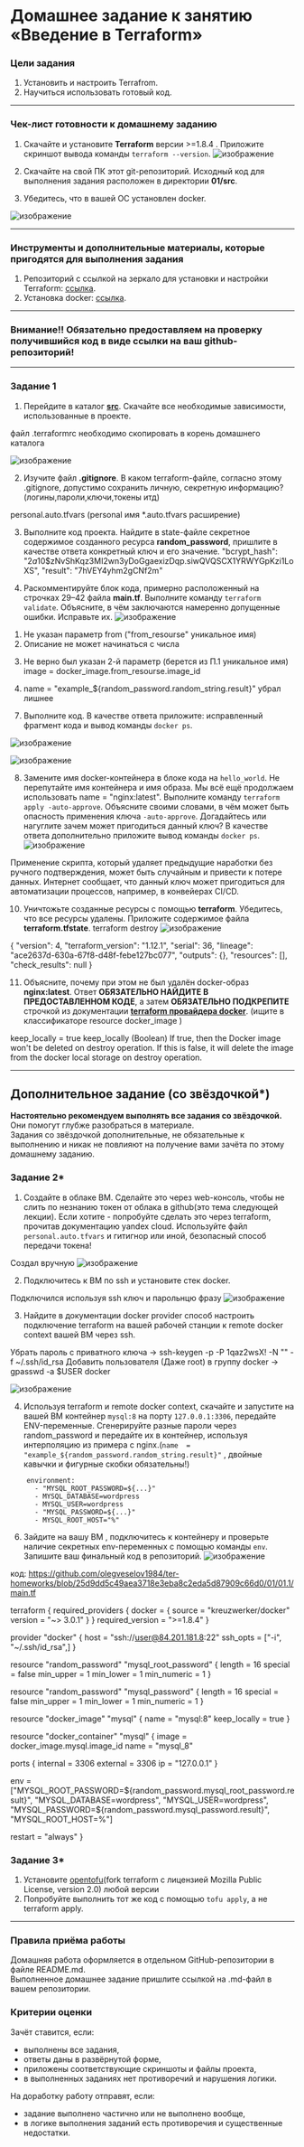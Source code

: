 # Домашнее задание к занятию «Введение в Terraform»

### Цели задания

1. Установить и настроить Terrafrom.
2. Научиться использовать готовый код.

------

### Чек-лист готовности к домашнему заданию

1. Скачайте и установите **Terraform** версии >=1.8.4 . Приложите скриншот вывода команды ```terraform --version```.
![изображение](https://github.com/user-attachments/assets/93e53616-1160-41c1-88ca-6fb492b17ed9)


2. Скачайте на свой ПК этот git-репозиторий. Исходный код для выполнения задания расположен в директории **01/src**.
3. Убедитесь, что в вашей ОС установлен docker.

![изображение](https://github.com/user-attachments/assets/9dce0b7f-8b63-4967-8337-33dd9ca3d1c4)



------

### Инструменты и дополнительные материалы, которые пригодятся для выполнения задания

1. Репозиторий с ссылкой на зеркало для установки и настройки Terraform: [ссылка](https://github.com/netology-code/devops-materials).
2. Установка docker: [ссылка](https://docs.docker.com/engine/install/ubuntu/). 
------
### Внимание!! Обязательно предоставляем на проверку получившийся код в виде ссылки на ваш github-репозиторий!
------

### Задание 1

1. Перейдите в каталог [**src**](https://github.com/netology-code/ter-homeworks/tree/main/01/src). Скачайте все необходимые зависимости, использованные в проекте.

файл .terraformrc необходимо скопировать в корень домашнего каталога

![изображение](https://github.com/user-attachments/assets/0e84fe23-73f8-4bea-bd34-698b042c0ad8)


2. Изучите файл **.gitignore**. В каком terraform-файле, согласно этому .gitignore, допустимо сохранить личную, секретную информацию?(логины,пароли,ключи,токены итд)

personal.auto.tfvars (personal имя *.auto.tfvars  расширение)

3. Выполните код проекта. Найдите  в state-файле секретное содержимое созданного ресурса **random_password**, пришлите в качестве ответа конкретный ключ и его значение.
"bcrypt_hash": "$2a$10$zNvShKqz3MI2wn3yDoGgaexizDqp.siwQVQSCX1YRWYGpKzi1LoXS",
"result": "7hVEY4yhm2gCNf2m"

5. Раскомментируйте блок кода, примерно расположенный на строчках 29–42 файла **main.tf**.
Выполните команду ```terraform validate```. Объясните, в чём заключаются намеренно допущенные ошибки. Исправьте их.
![изображение](https://github.com/user-attachments/assets/0c94ec18-38ed-4bcf-ad9c-cbe16a7d2b81)

1) Не указан параметр from ("from_resourse"  уникальное имя)
2) Описание не может начинаться с числа
3. Не верно был указан 2-й параметр (берется из П.1  уникальное имя) image = docker_image.from_resourse.image_id
4) name  = "example_${random_password.random_string.result}" убрал лишнее

7. Выполните код. В качестве ответа приложите: исправленный фрагмент кода и вывод команды ```docker ps```.


![изображение](https://github.com/user-attachments/assets/dbce5875-8209-412c-98fe-a2add278a717)


![изображение](https://github.com/user-attachments/assets/6917cb2b-37c9-4363-8c58-954f05802f8b)



8. Замените имя docker-контейнера в блоке кода на ```hello_world```. Не перепутайте имя контейнера и имя образа. Мы всё ещё продолжаем использовать name = "nginx:latest". Выполните команду ```terraform apply -auto-approve```.
Объясните своими словами, в чём может быть опасность применения ключа  ```-auto-approve```. Догадайтесь или нагуглите зачем может пригодиться данный ключ? В качестве ответа дополнительно приложите вывод команды ```docker ps```.
![изображение](https://github.com/user-attachments/assets/d1fdce65-9915-4c4f-ad1d-2d0d6f8175de)

Применение скрипта, который удаляет предыдущие наработки без ручного подтверждения, может быть случайным и привести к потере данных.
Интернет сообщает, что данный ключ может пригодиться для автоматизации процессов, например, в конвейерах CI/CD. 




10. Уничтожьте созданные ресурсы с помощью **terraform**. Убедитесь, что все ресурсы удалены. Приложите содержимое файла **terraform.tfstate**.
terraform destroy
![изображение](https://github.com/user-attachments/assets/29141c16-a0b8-4cc1-9509-669e560c312b)

{
  "version": 4,
  "terraform_version": "1.12.1",
  "serial": 36,
  "lineage": "ace2637d-630a-67f8-d48f-febe127bc077",
  "outputs": {},
  "resources": [],
  "check_results": null
}



11. Объясните, почему при этом не был удалён docker-образ **nginx:latest**. Ответ **ОБЯЗАТЕЛЬНО НАЙДИТЕ В ПРЕДОСТАВЛЕННОМ КОДЕ**, а затем **ОБЯЗАТЕЛЬНО ПОДКРЕПИТЕ** строчкой из документации [**terraform провайдера docker**](https://docs.comcloud.xyz/providers/kreuzwerker/docker/latest/docs).  (ищите в классификаторе resource docker_image )

keep_locally = true
keep_locally (Boolean) If true, then the Docker image won't be deleted on destroy operation. If this is false, it will delete the image from the docker local storage on destroy operation.




------

## Дополнительное задание (со звёздочкой*)

**Настоятельно рекомендуем выполнять все задания со звёздочкой.** Они помогут глубже разобраться в материале.   
Задания со звёздочкой дополнительные, не обязательные к выполнению и никак не повлияют на получение вами зачёта по этому домашнему заданию. 

### Задание 2*

1. Создайте в облаке ВМ. Сделайте это через web-консоль, чтобы не слить по незнанию токен от облака в github(это тема следующей лекции). Если хотите - попробуйте сделать это через terraform, прочитав документацию yandex cloud. Используйте файл ```personal.auto.tfvars``` и гитигнор или иной, безопасный способ передачи токена!

Создал вручную
![изображение](https://github.com/user-attachments/assets/6b5a9ebe-bdf3-4f81-9edf-912ab5b28878)


2. Подключитесь к ВМ по ssh и установите стек docker.

Подключился используя ssh ключ и парольнцю фразу
![изображение](https://github.com/user-attachments/assets/a2048e8b-6a57-4c5d-ac73-891627050004)


3. Найдите в документации docker provider способ настроить подключение terraform на вашей рабочей станции к remote docker context вашей ВМ через ssh.

Убрать пароль с приватного ключа ->  ssh-keygen -p -P 1qaz2wsX! -N "" -f ~/.ssh/id_rsa
Добавить пользователя (Даже root) в группу docker  -> gpasswd -a $USER docker

![изображение](https://github.com/user-attachments/assets/60dd5950-0274-4fdf-901f-0d718fc2b1eb)



4. Используя terraform и  remote docker context, скачайте и запустите на вашей ВМ контейнер ```mysql:8``` на порту ```127.0.0.1:3306```, передайте ENV-переменные. Сгенерируйте разные пароли через random_password и передайте их в контейнер, используя интерполяцию из примера с nginx.(```name  = "example_${random_password.random_string.result}"```  , двойные кавычки и фигурные скобки обязательны!) 
```
    environment:
      - "MYSQL_ROOT_PASSWORD=${...}"
      - MYSQL_DATABASE=wordpress
      - MYSQL_USER=wordpress
      - "MYSQL_PASSWORD=${...}"
      - MYSQL_ROOT_HOST="%"
```

6. Зайдите на вашу ВМ , подключитесь к контейнеру и проверьте наличие секретных env-переменных с помощью команды ```env```. Запишите ваш финальный код в репозиторий.
![изображение](https://github.com/user-attachments/assets/d267fbe5-688e-442f-a561-66c365112c67)

код:
https://github.com/olegveselov1984/ter-homeworks/blob/25d9dd5c49aea3718e3eba8c2eda5d87909c66d0/01/01.1/main.tf


terraform {
  required_providers {
    docker = {
      source  = "kreuzwerker/docker"
      version = "~> 3.0.1"
    }
  }
  required_version = ">=1.8.4"
}

provider "docker" {
  host = "ssh://user@84.201.181.8:22"
    ssh_opts = ["-i", "~/.ssh/id_rsa",]
}

resource "random_password" "mysql_root_password" {
  length      = 16
  special     = false
  min_upper   = 1
  min_lower   = 1
  min_numeric = 1
}

resource "random_password" "mysql_password" {
  length      = 16
  special     = false
  min_upper   = 1
  min_lower   = 1
  min_numeric = 1
}


resource "docker_image" "mysql" {
  name         = "mysql:8"
  keep_locally = true
}


resource "docker_container" "mysql" {
  image = docker_image.mysql.image_id
  name  = "mysql_8"

  ports {
    internal = 3306
    external = 3306
    ip       = "127.0.0.1"
  }

  env = ["MYSQL_ROOT_PASSWORD=${random_password.mysql_root_password.result}",
         "MYSQL_DATABASE=wordpress",
         "MYSQL_USER=wordpress",
         "MYSQL_PASSWORD=${random_password.mysql_password.result}",
         "MYSQL_ROOT_HOST=%"]
  
   restart = "always"
  }







### Задание 3*
1. Установите [opentofu](https://opentofu.org/)(fork terraform с лицензией Mozilla Public License, version 2.0) любой версии
2. Попробуйте выполнить тот же код с помощью ```tofu apply```, а не terraform apply.
------

### Правила приёма работы

Домашняя работа оформляется в отдельном GitHub-репозитории в файле README.md.   
Выполненное домашнее задание пришлите ссылкой на .md-файл в вашем репозитории.

### Критерии оценки

Зачёт ставится, если:

* выполнены все задания,
* ответы даны в развёрнутой форме,
* приложены соответствующие скриншоты и файлы проекта,
* в выполненных заданиях нет противоречий и нарушения логики.

На доработку работу отправят, если:

* задание выполнено частично или не выполнено вообще,
* в логике выполнения заданий есть противоречия и существенные недостатки. 

